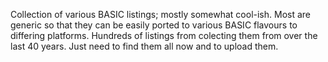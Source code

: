Collection of various BASIC listings; mostly somewhat cool-ish. Most are generic so that they can be easily ported to various BASIC flavours to differing platforms.
Hundreds of listings from colecting them from over the last 40 years. Just need to find them all now and to upload them.


